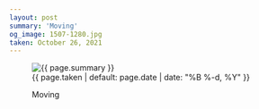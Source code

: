 ```yaml
---
layout: post
summary: 'Moving'
og_image: 1507-1280.jpg
taken: October 26, 2021
---
```


<figure class="post" data-src="{{ site.assets_url }}/{{ page.og_image }}">
<img alt="{{ page.summary }}" sizes="(min-width: 700px) 50vw, calc(100vw - 2rem)" src="{{ site.assets_url }}/1507-640.jpg" srcset="{{ site.assets_url }}/1507-320.jpg 320w, {{ site.assets_url }}/1507-640.jpg 640w, {{ site.assets_url }}/1507-960.jpg 960w, {{ site.assets_url }}/1507-1280.jpg 1280w"/>
<figcaption>
<time>{{ page.taken | default: page.date | date: "%B %-d, %Y" }}</time>
<p>Moving</p>
</figcaption>
</figure>
